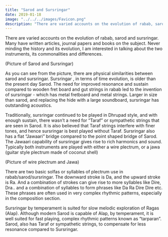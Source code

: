 ```yaml
---
title: "Sarod and Sursringar"
date: 2019-01-18
image: "../../../images/Favicon.png"
description: "There are varied accounts on the evolution of rabab, sarod and sursringar. Many have written articles, journal papers and books on the subject. Never minding the history and its evolution, I am interested in talking about the two instruments, its commonalities and differences."
---
```

There are varied accounts on the evolution of rabab, sarod and sursringar. Many have written articles, journal papers and books on the subject. Never minding the history and its evolution, I am interested in talking about the two instruments, its commonalities and differences.

(Picture of Sarod and Sursringar)

As you can see from the picture, there are physical similarities between sarod and sursringar. Sursringar , in terms of time evolution, is older than the present day Sarod. The need for improved resonance and sustain compared to wooden fret board and gut strings in rabab led to the invention of sursringar - which has metal fretboard and metal strings. Larger in size than sarod, and replacing the hide with a large soundboard, sursringar has outstanding acoustics.

Traditionally, sursringar continued to be played in Dhrupad style, and with enough sustain, there wasn’t a need for “Taraf” or sympathetic strings that are seen in Sarod. It is also believed that Taraf strings interfere with finer tones, and hence sursringar is best played without Taraf. Sursringar also has a flat “Jawaari” bridge compared to the point shaped bridge of Sarod. The Jawaari capability of sursringar gives rise to rich harmonics and sound. Typically both instruments are played with either a wire plectrum, or a jawa (guitar style plectrum made of coconut shell)

(Picture of wire plectrum and Jawa)

There are two basic solfas or syllables of plectrum use in rabab/sarod/sursringar. The downward stroke is Da, and the upward stroke is Ra. And a combination of strokes can give rise to more syllables like Dire, Dra.. and a combination of syllables to form phrases like Da Ra Dire Dire etc. These phrases are often used in very complex rhythmic patterns, especially in the composition section.

Sursringar by temperament is suited for slow melodic exploration of Ragas (Alap). Although modern Sarod is capable of Alap, by temperament, it is well suited for fast playing, complex rhythmic patterns known as “tarparan”. Sarod, also has Taraf or sympathetic strings, to compensate for less resonance compared to Sursringar.

